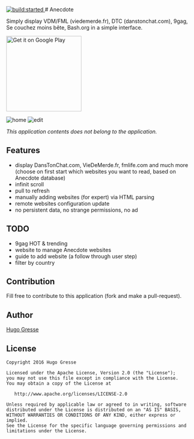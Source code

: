 <a id="status-image-popup" class="open-popup" href="#" title="build status image" name="status-images" data-ember-action="944">
<img src="https://travis-ci.org/HugoGresse/Anecdote.svg" alt="build:started">
</a>
# Anecdote 

Simply display VDM/FML (viedemerde.fr), DTC (danstonchat.com), 9gag, Se couchez moins bête, Bash.org in a simple interface. 

<a href="https://play.google.com/store/apps/details?id=io.gresse.hugo.anecdote&utm_source=global_co&utm_medium=prtnr&utm_content=Mar2515&utm_campaign=PartBadge&pcampaignid=MKT-AC-global-none-all-co-pr-py-PartBadges-Oct1515-1"><img width="200px" alt="Get it on Google Play" src="https://play.google.com/intl/en_us/badges/images/apps/en-play-badge.png" /></a>

![home](https://raw.githubusercontent.com/HugoGresse/Anecdote/master/screen_home.png)
![edit](https://raw.githubusercontent.com/HugoGresse/Anecdote/master/screen_edit.png)

_This application contents does not belong to the application._

Features
--------
- display DansTonChat.com, VieDeMerde.fr, fmlife.com and much more (choose on first start which websites you want to read, based on Anecdote database)
- infinit scroll
- pull to refresh
- manually adding websites (for expert) via HTML parsing
- remote websites configuration update
- no persistent data, no strange permissions, no ad

TODO
--------
- 9gag HOT & trending
- website to manage Anecdote websites
- guide to add website (a follow through user step)
- filter by country


Contribution
------
Fill free to contribute to this application (fork and make a pull-request). 

Author
------
[Hugo Gresse](http://hugo.gresse.io)


License
--------
``` 
Copyright 2016 Hugo Gresse

Licensed under the Apache License, Version 2.0 (the "License");
you may not use this file except in compliance with the License.
You may obtain a copy of the License at

   http://www.apache.org/licenses/LICENSE-2.0

Unless required by applicable law or agreed to in writing, software
distributed under the License is distributed on an "AS IS" BASIS,
WITHOUT WARRANTIES OR CONDITIONS OF ANY KIND, either express or implied.
See the License for the specific language governing permissions and
limitations under the License.
```
